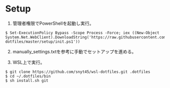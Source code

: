 # Setup
1. 管理者権限でPowerShellを起動し実行。
```
$ Set-ExecutionPolicy Bypass -Scope Process -Force; iex ((New-Object System.Net.WebClient).DownloadString('https://raw.githubusercontent.com/snyt45/windows10-dotfiles/master/setup/init.ps1'))
```

2. manually_settings.txtを参考に手動でセットアップを進める。

3. WSL上で実行。
```
$ git clone https://github.com/snyt45/wsl-dotfiles.git .dotfiles
$ cd ~/.dotfiles/bin
$ sh install.sh git
```

